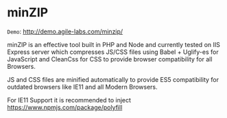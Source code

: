 # minZIP

`Demo`: http://demo.agile-labs.com/minzip/

 minZIP is an effective tool built in PHP and Node and currently tested on IIS Express server which compresses JS/CSS files using Babel + Uglify-es for JavaScript and CleanCss for CSS to provide browser compatibility for all Browsers.
 
JS and CSS files are minified automatically to provide ES5 compatibility for outdated browsers like IE11 and all Modern Browsers.

For IE11 Support it is recommended to inject https://www.npmjs.com/package/polyfill 
